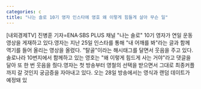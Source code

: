 ```yaml
---
categories: c
title: "나는 솔로 10기 영자 인스타에 영호 왜 이렇게 힘들게 살아 무슨 일"
---
```

[내외경제TV] 진병훈 기자=ENA·SBS PLUS 채널 "나는 솔로" 10기 영자가 연일 운동 영상을 게재하고 있다.영자는 지난 25일 인스타를 통해 "내 어깨를 봐"라는 글과 함께 역기를 들어 올리는 영상을 올렸다. "탈골"이라는 해시태그를 달면서 웃음을 주고 있다.솔로나라 10번지에서 함께하고 있는 영호는 "왜 이렇게 힘드게 사는 거야"라고 댓글을 달아 또 한 번 웃음을 줬다.영자는 첫 방송부터 영철의 선택을 받으면서 그대로 최종커플까지 갈 것인지 궁금증을 자아내고 있다. 오는 28일 방송에서는 영식과 랜덤 데이트가 예정돼 있